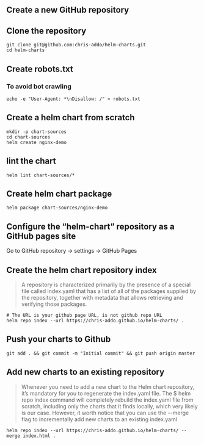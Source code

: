 ## Create a new GitHub repository

## Clone the repository
```shell
git clone git@github.com:chris-addo/helm-charts.git
cd helm-charts
```

## Create robots.txt
### To avoid bot crawling
```shell
echo -e "User-Agent: *\nDisallow: /" > robots.txt
```

## Create a helm chart from scratch
```shell
mkdir -p chart-sources
cd chart-sources
helm create nginx-demo
```

## lint the chart
```shell
helm lint chart-sources/*
```

## Create helm chart package
```shell
helm package chart-sources/nginx-demo
```
## Configure the “helm-chart” repository as a GitHub pages site
Go to GitHub repository -> settings -> GitHub Pages

## Create the helm chart repository index
> A repository is characterized primarily by the presence of a special file called index.yaml that has a list of all of the packages supplied by the repository, together with metadata that allows retrieving and verifying those packages.
```shell
# The URL is your github page URL, is not github repo URL
helm repo index --url https://chris-addo.github.io/helm-charts/ .
```

## Push your charts to Github
```shell
git add . && git commit -m "Initial commit" && git push origin master
```

## Add new charts to an existing repository
> Whenever you need to add a new chart to the Helm chart repository, it’s mandatory for you to regenerate the index.yaml file. The $ helm repo index command will completely rebuild the index.yaml file from scratch, including only the charts that it finds locally, which very likely is our case. However, it worth notice that you can use the --merge flag to incrementally add new charts to an existing index.yaml
```shell
helm repo index --url https://chris-addo.github.io/helm-charts/ --merge index.html .
```